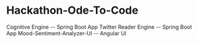 # Hackathon-Ode-To-Code

Cognitive Engine -- Spring Boot App
Twitter Reader Engine -- Spring Boot App
Mood-Sentiment-Analyzer-UI -- Angular UI
